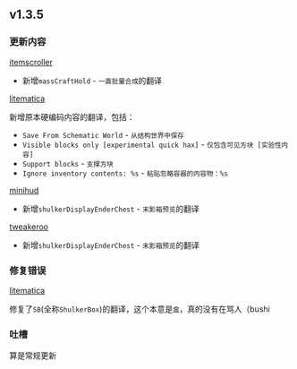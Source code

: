 ## v1.3.5
### 更新内容
[itemscroller](https://github.com/sakura-ryoko/itemscroller/releases/tag/1.21.3-0.25.0-sakura.6)
- 新增`massCraftHold` - `一直批量合成`的翻译

[litematica](https://github.com/sakura-ryoko/litematica/pull/97)

新增原本硬编码内容的翻译，包括：
- `Save From Schematic World` - `从结构世界中保存`
- `Visible blocks only [experimental quick hax]` - `仅包含可见方块 [实验性内容]`
- `Support blocks` - `支撑方块`
- `Ignore inventory contents: %s` - `粘贴忽略容器的内容物：%s`

[minihud](https://github.com/sakura-ryoko/minihud/releases/tag/1.21.3-0.33.0-sakura.7)
- 新增`shulkerDisplayEnderChest` - `末影箱预览`的翻译

[tweakeroo](https://github.com/sakura-ryoko/tweakeroo/releases/tag/1.21.3-0.22.0-sakura.5)
- 新增`shulkerDisplayEnderChest` - `末影箱预览`的翻译

### 修复错误

[litematica](https://github.com/DreamingLri/masa-mods-chinese/issues/12#issuecomment-2468001421)

修复了`SB`(全称`ShulkerBox`)的翻译，这个本意是`盒`，真的没有在骂人（bushi

### 吐槽
算是常规更新